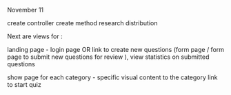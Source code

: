 November 11

create controller create method
research distribution

Next are views for :

landing page -
login page 
OR
link to create new questions (form page / form page to submit new questions for review
), view statistics on submitted questions

show page for each category - 
specific visual content to the category
link to start quiz




